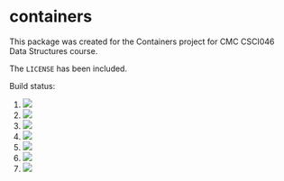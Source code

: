 # containers

This package was created for the Containers project for CMC CSCI046 Data Structures course.

The `LICENSE` has been included. 

Build status:

1. [![](https://github.com/sam9807/containers-project/workflows/tests-fibonacci/badge.svg)](https://github.com/sam9807/containers-project/actions?query=workflow%3Atests-fibonacci)
1. [![](https://github.com/sam9807/containers-project/actions/workflows/tests-AVLTree.yml/badge.svg)](https://github.com/sam9807/containers-project/actions?query=workflow%3Atests-AVLTree)
1. [![](https://github.com/sam9807/containers-project/actions/workflows/tests-binarytree.yml/badge.svg)](https://github.com/sam9807/containers-project/actions?query=workflow%3Atests-binarytree)
1. [![](https://github.com/sam9807/containers-project/workflows/tests-BST/badge.svg)](https://github.com/sam9807/containers-project/actions?query=workflow%3Atests-BST)
1. [![](https://github.com/sam9807/containers-project/workflows/tests-range/badge.svg)](https://github.com/sam9807/containers-project/actions?query=workflow%3Atests-range)
1. [![](https://github.com/sam9807/containers-project/workflows/tests-unicode/badge.svg)](https://github.com/sam9807/containers-project/actions?query=workflow%3Atests-unicode)
1. [![](https://github.com/sam9807/containers-project/workflows/tests-Heap/badge.svg)](https://github.com/sam9807/containers-project/actions?query=workflow%3Atests-Heap)
